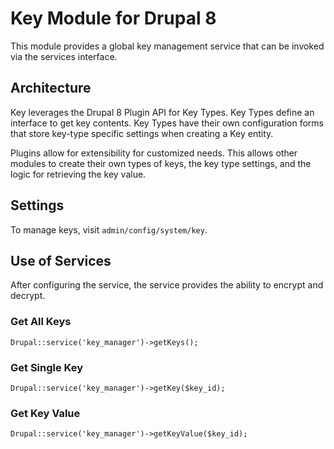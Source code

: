 # Key Module for Drupal 8

This module provides a global key management service that can be invoked via the services interface.

## Architecture

Key leverages the Drupal 8 Plugin API for Key Types. Key Types define an interface to get key contents. Key Types have
their own configuration forms that store key-type specific settings when creating a Key entity. 

Plugins allow for extensibility for customized needs. This allows other modules to create their own types of keys, the
key type settings, and the logic for retrieving the key value.

## Settings

To manage keys, visit `admin/config/system/key`.

## Use of Services

After configuring the service, the service provides the ability to encrypt and decrypt.

### Get All Keys

`Drupal::service('key_manager')->getKeys();`

### Get Single Key

`Drupal::service('key_manager')->getKey($key_id);`

### Get Key Value

`Drupal::service('key_manager')->getKeyValue($key_id);`


